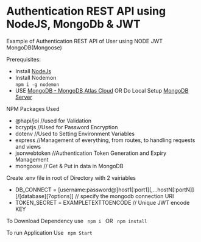 # Authentication REST API using NodeJS, MongoDb & JWT
Example of Authentication REST API of User using NODE JWT MongoDB(Mongoose) 

Prerequisites:<br>
- Install [NodeJs](https://nodejs.org/en/)<br>
- Install Nodemon <br>
<code>npm i -g nodemon</code>
- USE [MongoDB - MongoDB Atlas Cloud](https://www.mongodb.com/download-center/cloud) OR Do Local Setup [MongoDB Server](https://www.mongodb.com/download-center/community)

NPM Packages Used
   - @hapi/joi    //used for Validation
   - bcryptjs     //Used for Password Encryption
   - dotenv       //Used to Setting Environment Variables
   - express      //Management of everything, from routes, to handling requests and views
   - jsonwebtoken //Authentication Token Generation and Expiry Management
   - mongoose     // Get & Put in data in MongoDB



Create .env file in root of Directory with 2 vairiables
  - DB_CONNECT = [username:password@]host1[:port1][,...hostN[:portN]][/[database][?options]]   // specify the mongodb connection URI  
  - TOKEN_SECRET = EXAMPLETEXTTOENCODE   // Unique JWT encode KEY



To Download Dependency use
<code>
npm i
</code>
OR
<code>
npm install
</code>

To run Application Use
<code>
npm Start
</code>



